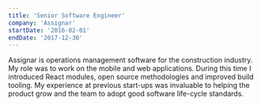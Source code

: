```yaml
---
title: 'Senior Software Engineer'
company: 'Assignar'
startDate: '2016-02-01'
endDate: '2017-12-30'
---
```


Assignar is operations management software for the construction industry. My role was to work on the mobile and web applications. During this time I introduced React modules, open source methodologies and improved build tooling.
My experience at previous start-ups was invaluable to helping the product grow and the team to adopt good software life-cycle standards.
